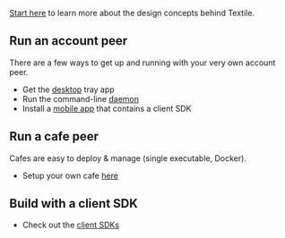 [Start here](/learn/) to learn more about the design concepts behind Textile.

## Run an account peer

There are a few ways to get up and running with your very own account peer.

- Get the [desktop](/run/desktop) tray app
- Run the command-line [daemon](/run/daemon)
- Install a [mobile app](/#apps) that contains a client SDK

## Run a cafe peer

Cafes are easy to deploy & manage (single executable, Docker).

- Setup your own cafe [here](/run/cafe)

## Build with a client SDK

- Check out the [client SDKs](/clients)

<br>
